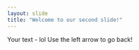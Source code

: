 ```yaml
---
layout: slide
title: "Welcome to our second slide!"
---
```

Your text - lol
Use the left arrow to go back!
